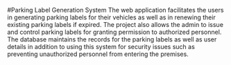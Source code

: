 
#Parking Label Generation System
The web application facilitates the users in generating parking labels for their vehicles as well as in renewing their existing parking labels if expired. The project also allows the admin to issue and control parking labels for granting permission to authorized personnel. The database maintains the records for the parking labels as well as user details in addition to using this system for security issues such as preventing unauthorized personnel from entering the premises.
